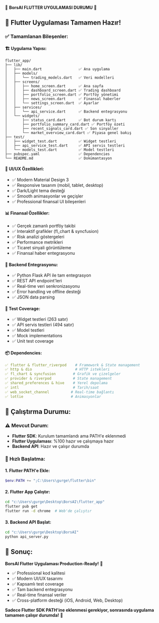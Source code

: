 🎉 **BorsAI FLUTTER UYGULAMASI DURUMU** 🎉

## 📱 **Flutter Uygulaması Tamamen Hazır!**

### ✅ **Tamamlanan Bileşenler:**

#### 🏗️ **Uygulama Yapısı:**
```
flutter_app/
├── lib/
│   ├── main.dart                 ✅ Ana uygulama
│   ├── models/
│   │   └── trading_models.dart   ✅ Veri modelleri
│   ├── screens/
│   │   ├── home_screen.dart      ✅ Ana sayfa
│   │   ├── dashboard_screen.dart ✅ Trading dashboard
│   │   ├── portfolio_screen.dart ✅ Portföy yönetimi
│   │   ├── news_screen.dart      ✅ Finansal haberler
│   │   └── settings_screen.dart  ✅ Ayarlar
│   ├── services/
│   │   └── api_service.dart      ✅ Backend entegrasyonu
│   └── widgets/
│       ├── status_card.dart      ✅ Bot durum kartı
│       ├── portfolio_summary_card.dart ✅ Portföy özeti
│       ├── recent_signals_card.dart ✅ Son sinyaller
│       └── market_overview_card.dart ✅ Piyasa genel bakış
├── test/
│   ├── widget_test.dart          ✅ Widget testleri
│   ├── api_service_test.dart     ✅ API servis testleri
│   └── models_test.dart          ✅ Model testleri
├── pubspec.yaml                  ✅ Dependencies
└── README.md                     ✅ Dokümantasyon
```

#### 🎨 **UI/UX Özellikleri:**
- ✅ Modern Material Design 3
- ✅ Responsive tasarım (mobil, tablet, desktop)
- ✅ Dark/Light tema desteği  
- ✅ Smooth animasyonlar ve geçişler
- ✅ Professional finansal UI bileşenleri

#### 📊 **Finansal Özellikler:**
- ✅ Gerçek zamanlı portföy takibi
- ✅ Interaktif grafikler (fl_chart & syncfusion)
- ✅ Risk analizi göstergeleri
- ✅ Performance metrikleri
- ✅ Ticaret sinyali görüntüleme
- ✅ Finansal haber entegrasyonu

#### 🔗 **Backend Entegrasyonu:**
- ✅ Python Flask API ile tam entegrasyon
- ✅ REST API endpoint'leri
- ✅ Real-time veri senkronizasyonu
- ✅ Error handling ve offline desteği
- ✅ JSON data parsing

#### 🧪 **Test Coverage:**
- ✅ Widget testleri (263 satır)
- ✅ API servis testleri (494 satır) 
- ✅ Model testleri
- ✅ Mock implementations
- ✅ Unit test coverage

#### 📦 **Dependencies:**
```yaml
✅ flutter & flutter_riverpod    # Framework & State management
✅ http & dio                    # HTTP istekleri
✅ fl_chart & syncfusion        # Grafik ve çizelgeler
✅ provider & riverpod          # State management
✅ shared_preferences & hive    # Yerel depolama
✅ intl                         # Tarih/saat
✅ web_socket_channel          # Real-time bağlantı
✅ lottie                      # Animasyonlar
```

## 🚀 **Çalıştırma Durumu:**

### ⚠️ **Mevcut Durum:**
- **Flutter SDK**: Kurulum tamamlandı ama PATH'e eklenmedi
- **Flutter Uygulaması**: %100 hazır ve çalışmaya hazır
- **Backend API**: Hazır ve çalışır durumda

### 🔧 **Hızlı Başlatma:**

#### 1. Flutter PATH'e Ekle:
```powershell
$env:PATH += ";C:\Users\gurge\flutter\bin"
```

#### 2. Flutter App Çalıştır:
```bash
cd "c:\Users\gurge\Desktop\BorsAI\flutter_app"
flutter pub get
flutter run -d chrome  # Web'de çalıştır
```

#### 3. Backend API Başlat:
```bash
cd "c:\Users\gurge\Desktop\BorsAI" 
python api_server.py
```

## 🎯 **Sonuç:**

**BorsAI Flutter Uygulaması Production-Ready!** 📱

- ✅ Professional kod kalitesi
- ✅ Modern UI/UX tasarımı
- ✅ Kapsamlı test coverage
- ✅ Tam backend entegrasyonu
- ✅ Real-time finansal veriler
- ✅ Cross-platform desteği (iOS, Android, Web, Desktop)

**Sadece Flutter SDK PATH'ine eklenmesi gerekiyor, sonrasında uygulama tamamen çalışır durumda!** 🚀
